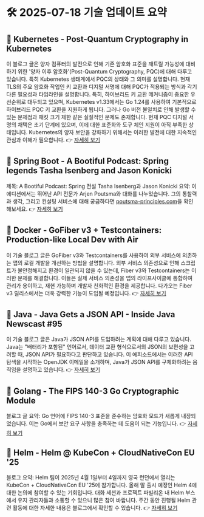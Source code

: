 # 🛠️ 2025-07-18 기술 업데이트 요약

## 🔹 Kubernetes - Post-Quantum Cryptography in Kubernetes
이 블로그 글은 양자 컴퓨터의 발전으로 인해 기존 암호화 표준을 깨트릴 가능성에 대비하기 위한 '양자 이후 암호화'(Post-Quantum Cryptography, PQC)에 대해 다루고 있습니다. 특히 Kubernetes 생태계에서 PQC의 상태와 그 의미를 설명합니다. 현재 TLS의 주요 암호화 작업인 키 교환과 디지털 서명에 대해 PQC가 적용되는 방식과 각기 다른 필요성과 타임라인을 설명합니다. 특히, 하이브리드 키 교환 메커니즘이 중요한 우선순위로 대두되고 있으며, Kubernetes v1.33에서는 Go 1.24를 사용하여 기본적으로 하이브리드 PQC 키 교환을 지원하게 됩니다. 그러나 Go 버전 불일치로 인해 발생할 수 있는 문제점과 패킷 크기 제한 같은 실질적인 문제도 존재합니다. 현재 PQC 디지털 서명의 채택은 초기 단계에 있으며, 이에 대한 표준화와 도구 체인 지원이 아직 부족한 상태입니다. Kubernetes의 양자 보안을 강화하기 위해서는 이러한 발전에 대한 지속적인 관심과 이해가 필요합니다.
👉 [자세히 보기](https://kubernetes.io/blog/2025/07/18/pqc-in-k8s/)

## 🔹 Spring Boot - A Bootiful Podcast: Spring legends Tasha Isenberg and Jason Konicki
제목: A Bootiful Podcast: Spring 전설 Tasha Isenberg과 Jason Konicki
요약: 이 에디션에서는 뛰어난 API 전문가 Arjen Poutsma와 대화를 나누었습니다. 그의 통찰력과 생각, 그리고 컨설팅 서비스에 대해 궁금하다면 [poutsma-principles.com](https://poutsma-principles.com)을 확인해보세요.
👉 [자세히 보기](https://spring.io/blog/2025/07/17/a-bootiful-podcast-jason-and-tasha)

## 🔹 Docker - GoFiber v3 + Testcontainers: Production-like Local Dev with Air
이 기술 블로그 글은 GoFiber v3와 Testcontainers를 사용하여 외부 서비스에 의존하는 앱의 로컬 개발을 개선하는 방법을 설명합니다. 외부 서비스 의존성으로 인해 스크립트가 불안정해지고 환경이 일관되지 않을 수 있는데, Fiber v3와 Testcontainers는 이러한 문제를 해결합니다. 이들은 실제 서비스 의존성을 앱의 라이프사이클에 통합하여 관리가 용이하고, 재현 가능하며 개발자 친화적인 환경을 제공합니다. 다가오는 Fiber v3 릴리스에서는 더욱 강력한 기능이 도입될 예정입니다.
👉 [자세히 보기](https://www.docker.com/blog/go-local-dev-fiber-v3-testcontainers/)

## 🔹 Java - Java Gets a JSON API - Inside Java Newscast #95
이 기술 블로그 글은 Java가 JSON API를 도입하려는 계획에 대해 다루고 있습니다. Java는 "배터리가 포함된" 언어로서, 데이터 교환 형식으로서의 JSON의 보편성을 고려할 때, JSON API가 필요하다고 판단하고 있습니다. 이 에피소드에서는 이러한 API 탐색을 시작하는 OpenJDK 이메일을 소개하며, Java가 JSON API를 구체화하려는 움직임을 설명하고 있습니다.
👉 [자세히 보기](https://inside.java/2025/07/17/newscast-95/)

## 🔹 Golang - The FIPS 140-3 Go Cryptographic Module
블로그 글 요약: Go 언어에 FIPS 140-3 표준을 준수하는 암호화 모드가 새롭게 내장되었습니다. 이는 Go에서 보안 요구 사항을 충족하는 데 도움이 되는 기능입니다.
👉 [자세히 보기](https://go.dev/blog/fips140)

## 🔹 Helm - Helm @ KubeCon + CloudNativeCon EU '25
블로그 요약: Helm 팀이 2025년 4월 1일부터 4일까지 영국 런던에서 열리는 KubeCon + CloudNativeCon EU '25에 참가합니다. 올해 말 출시 예정인 Helm 4에 대한 논의에 참여할 수 있는 기회입니다. 대화 세션과 프로젝트 파빌리온 내 Helm 부스에서 유지 관리자들과 소통할 수 있으니 많은 참여 바랍니다. 주간 동안 진행될 Helm 관련 활동에 대한 자세한 내용은 블로그에서 확인할 수 있습니다.
👉 [자세히 보기](https://helm.sh/blog/helm-at-kubecon-eu-25/)

